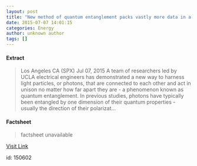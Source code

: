 ```yaml
---
layout: post
title: "New method of quantum entanglement packs vastly more data in a photon"
date: 2015-07-07 14:01:15
categories: Energy
author: unknown author
tags: []
---
```



#### Extract
>Los Angeles CA (SPX) Jul 07, 2015 A team of researchers led by UCLA electrical engineers has demonstrated a new way to harness light particles, or photons, that are connected to each other and act in unison no matter how far apart they are - a phenomenon known as quantum entanglement. In previous studies, photons have typically been entangled by one dimension of their quantum properties - usually the direction of their polarizat...

#### Factsheet
>factsheet unavailable

[Visit Link](http://www.spacedaily.com/reports/New_method_of_quantum_entanglement_packs_vastly_more_data_in_a_photon_999.html)

id:  150602



